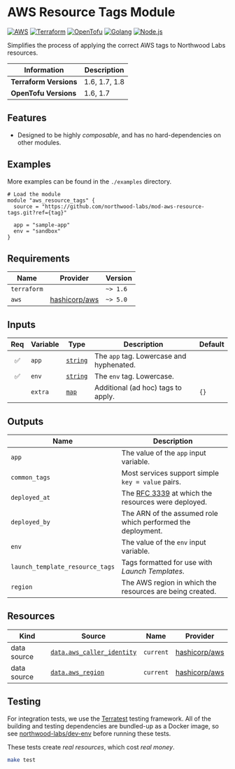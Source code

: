 <!--
<div align="center"><img src="tf-modules-stable.png" alt="Terraform Modules: Stable" width="500"><br></div>

---
-->

# AWS Resource Tags Module

[![AWS](https://img.shields.io/badge/AWS-232f3e.svg?logoColor=ffffff&style=for-the-badge&logo=amazonaws)][aws]
[![Terraform](https://img.shields.io/badge/Terraform-623ce4.svg?logoColor=ffffff&style=for-the-badge&logo=terraform)][terraform]
[![OpenTofu](https://img.shields.io/badge/OpenTofu-ffda18.svg?logoColor=171e21&style=for-the-badge&logo=opentofu)][opentofu]
[![Golang](https://img.shields.io/badge/Go-00add8.svg?logoColor=ffffff&style=for-the-badge&logo=go)][golang]
[![Node.js](https://img.shields.io/badge/Node.js-339933.svg?logoColor=ffffff&style=for-the-badge&logo=node.js)][node.js]

Simplifies the process of applying the correct AWS tags to Northwood Labs resources.

| Information            | Description   |
|------------------------|---------------|
| **Terraform Versions** | 1.6, 1.7, 1.8 |
| **OpenTofu Versions**  | 1.6, 1.7      |

## Features

* Designed to be highly _composable_, and has no hard-dependencies on other modules.

## Examples

More examples can be found in the `./examples` directory.

```hcl
# Load the module
module "aws_resource_tags" {
  source = "https://github.com/northwood-labs/mod-aws-resource-tags.git?ref={tag}"

  app = "sample-app"
  env = "sandbox"
}
```

<!-- BEGIN_TF_DOCS -->
## Requirements

| Name | Provider | Version |
|------|----------|---------|
| `terraform` | | `~> 1.6` |
| `aws` | [hashicorp/aws](https://registry.terraform.io/providers/hashicorp/aws/latest/docs) | `~> 5.0` |

## Inputs

| Req | Variable | Type | Description | Default |
|:---:|----------|------|-------------|---------|
| :white_check_mark: | `app` | [`string`](https://opentofu.org/docs/language/expressions/types/) | The `app` tag. Lowercase and hyphenated. |  |
| :white_check_mark: | `env` | [`string`](https://opentofu.org/docs/language/expressions/types/) | The `env` tag. Lowercase. |  |
|  | `extra` | [`map`](https://opentofu.org/docs/language/expressions/types/) | Additional (ad hoc) tags to apply. | `{}` |

## Outputs

| Name | Description |
|------|-------------|
| `app` | The value of the `app` input variable. |
| `common_tags` | Most services support simple `key = value` pairs. |
| `deployed_at` | The [RFC 3339](https://datatracker.ietf.org/doc/html/rfc3339) at which the resources were deployed. |
| `deployed_by` | The ARN of the assumed role which performed the deployment. |
| `env` | The value of the `env` input variable. |
| `launch_template_resource_tags` | Tags formatted for use with _Launch Templates_. |
| `region` | The AWS region in which the resources are being created. |

## Resources

| Kind | Source | Name | Provider |
|------|--------|------|----------|
| data source | [`data.aws_caller_identity`](https://registry.terraform.io/providers/hashicorp/aws/latest/docs/data-sources/caller_identity) | `current` | [hashicorp/aws](https://registry.terraform.io/providers/hashicorp/aws/latest/docs) |
| data source | [`data.aws_region`](https://registry.terraform.io/providers/hashicorp/aws/latest/docs/data-sources/region) | `current` | [hashicorp/aws](https://registry.terraform.io/providers/hashicorp/aws/latest/docs) |
<!-- END_TF_DOCS -->

## Testing

For integration tests, we use the [Terratest](https://github.com/gruntwork-io/terratest) testing framework. All of the building and testing dependencies are bundled-up as a Docker image, so see [northwood-labs/dev-env](https://github.com/northwood-labs/dev-env) before running these tests.

These tests create _real resources_, which cost _real money_.

```bash
make test
```

[aws]: https://aws.amazon.com
[golang]: https://go.dev
[node.js]: https://nodejs.org
[opentofu]: https://opentofu.org
[terraform]: https://developer.hashicorp.com/terraform
